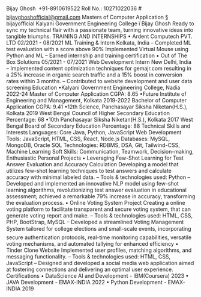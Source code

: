 Bijay Ghosh  +91-8910619522
Roll No.: 10271022036 # bijayghoshofficial@gmail.com
Masters of Computer Application § bijayofficial
Kalyani Government Engineering College ï Bijay Ghosh
Ready to sync my technical flair with a passionate team, turning innovative ideas into tangible triumphs.
TRAINING AND INTERNSHIPS
• Ardent Computech PVT. LTD 02/2021 - 08/2021
ML Training & Intern Kolkata, India
– Completed ML test evaluation with a score above 90%
Implemented Virtual Mouse using Python and ML
– Earned internship and training certification
• Out of The Box Solutions 05/2021 - 07/2021
Web Development Intern New Delhi, India
– Implemented content optimization techniques for gemajr.com resulting in a 25%
increase in organic search traffic and a 15% boost in conversion rates within 3 months.
– Contributed to website development and user data screening
Education
•Kalyani Government Engineering College, Nadia 2022-24
Master of Computer Application CGPA: 8.65
•Future Institute of Engineering and Management, Kolkata 2019-2022
Bachelor of Computer Application CGPA: 9.41
•12th Science, Panchasayar Siksha Niketan(H.S.), Kolkata 2019
West Bengal Council of Higher Secondary Education Percentage: 68
•10th Panchasayar Siksha Niketan(H.S.), Kolkata 2017
West Bengal Board of Secondary Education Percentage: 88
Technical Skills and Interests
Languages: Core Java, Python, JavaScript
Web Development Tools: JavaScript, HTML, CSS, React, Node.js
Databases: MySQL, MongoDB, Oracle SQL
Technologies: RDBMS, DSA, Git, Tailwind-CSS, Machine Learning
Soft Skills: Communication, Teamwork, Decision-making, Enthusiastic
Personal Projects
• Leveraging Few-Shot Learning for Test Answer Evaluation and Accuracy Calculation
Developing a model that utilizes few-shot learning techniques to test answers and calculate accuracy with minimal labeled data.
– Tools & technologies used: Python
– Developed and implemented an innovative NLP model using few-shot learning algorithms, revolutionizing test
answer evaluation in educational assessment; achieved a remarkable 79% increase in accuracy, transforming the
evaluation process.
• Online Voting System Project
Creating a online voting platform to facilitate transparent and secure voting system, that can generate voting report and make.
– Tools & technologies used: HTML, CSS, PHP, BootStrap, MySQL
– Developed a streamlined Voting Management System tailored for college elections and small-scale events, incorporating secure authentication protocols, real-time monitoring capabilities, versatile voting mechanisms, and
automated tallying for enhanced efficiency
• Tinder Clone Website
Implemented user profiles, matching algorithms, and messaging functionality.
– Tools & technologies used: HTML, CSS, JavaScript
– Designed and developed a social media web application aimed at fostering connections and delivering an optimal
user experience.
Certifications
• DataScience AI and Development - IBM(Coursera) 2023
• JAVA Development - EMAX-INDIA 2022
• Python Development - EMAX-INDIA 2019
